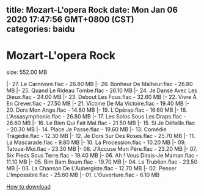 
title: Mozart-L'opera Rock
date: Mon Jan 06 2020 17:47:56 GMT+0800 (CST)    
categories: baidu
---

# Mozart-L'opera Rock
size: 552.00 MB
 
 
|- 27. Le Carnivore.flac - 26.80 MB
|- 26. Bonheur De Malheur.flac - 26.80 MB
|- 25. Quand Le Rideau Tombe.flac - 26.10 MB
|- 24. Je Danse Avec Les Dieux.flac - 24.00 MB
|- 23. Debout Les Fous.flac - 32.60 MB
|- 22. Vivre À En Crever.flac - 27.50 MB
|- 21. Victime De Ma Victoire.flac - 19.40 MB
|- 20. Dors Mon Ange.flac - 14.80 MB
|- 19. L'Opérap.flac - 16.60 MB
|- 18. L'Assasymphonie.flac - 26.80 MB
|- 17. Les Solos Sous Les Draps.flac - 26.60 MB
|- 16. Le Bien Qui Fait Mal.flac - 21.50 MB
|- 15. Si Je Défaille.flac - 20.30 MB
|- 14. Place Je Passe.flac - 19.60 MB
|- 13. Comédie Tragédie.flac - 12.30 MB
|- 12. Je Dors Sur Des Roses.flac - 25.70 MB
|- 11. La Mascarade.flac - 9.80 MB
|- 10. La Procession.flac - 10.20 MB
|- 09. Tatoue-Moi.flac - 23.30 MB
|- 08. J'Accuse Mon Père.flac - 23.20 MB
|- 07. Six Pieds Sous Terre.flac - 19.40 MB
|- 06. Ah ! Vous Dirais-Je Maman.flac - 11.10 MB
|- 05. Bim Bam Boum.flac - 19.70 MB
|- 04. Le Trublion.flac - 23.50 MB
|- 03. La Chanson De L'Aubergiste.flac - 12.70 MB
|- 02. Penser L'Impossible.flac - 25.60 MB
|- 01. L'Ouverture.flac - 6.10 MB

[How to download](https://bpcam.bemobtrk.com/go/2ceec3aa-1ca2-46d6-b9ff-aaa5c184517c?jno=943)